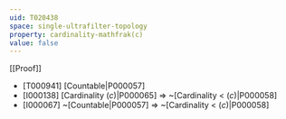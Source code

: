```yaml
---
uid: T020438
space: single-ultrafilter-topology
property: cardinality-mathfrak(c)
value: false
---
```

[[Proof]]

* [T000941] [Countable|P000057]
* [I000138] [Cardinality $\mathfrak(c)$|P000065] => ~[Cardinality < $\mathfrak(c)$|P000058]
* [I000067] ~[Countable|P000057] => ~[Cardinality < $\mathfrak(c)$|P000058]

